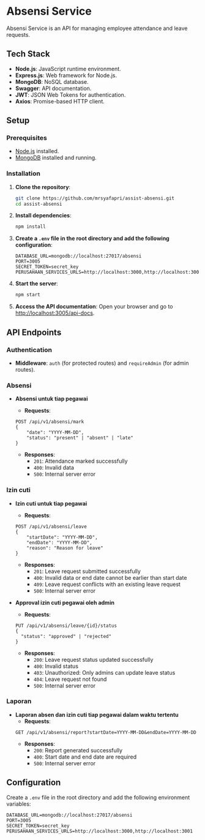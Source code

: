 # Absensi Service

Absensi Service is an API for managing employee attendance and leave requests.

## Tech Stack

- **Node.js**: JavaScript runtime environment.
- **Express.js**: Web framework for Node.js.
- **MongoDB**: NoSQL database.
- **Swagger**: API documentation.
- **JWT**: JSON Web Tokens for authentication.
- **Axios**: Promise-based HTTP client.

## Setup

### Prerequisites

- [Node.js](https://nodejs.org/en/) installed.
- [MongoDB](https://www.mongodb.com/try/download/community) installed and running.

### Installation

1. **Clone the repository**:

   ```sh
   git clone https://github.com/mrsyafapri/assist-absensi.git
   cd assist-absensi
   ```

2. **Install dependencies**:

   ```sh
   npm install
   ```

3. **Create a `.env` file in the root directory and add the following configuration**:

   ```env
   DATABASE_URL=mongodb://localhost:27017/absensi
   PORT=3005
   SECRET_TOKEN=secret_key
   PERUSAHAAN_SERVICES_URLS=http://localhost:3000,http://localhost:3001
   ```

4. **Start the server**:

   ```sh
   npm start
   ```

5. **Access the API documentation**:
   Open your browser and go to [http://localhost:3005/api-docs](http://localhost:3005/api-docs).

## API Endpoints

### Authentication

- **Middleware**: `auth` (for protected routes) and `requireAdmin` (for admin routes).

### Absensi

- **Absensi untuk tiap pegawai**

  - **Requests**:

  ```
  POST /api/v1/absensi/mark
  {
      "date": "YYYY-MM-DD",
      "status": "present" | "absent" | "late"
  }
  ```

  - **Responses**:
    - `201`: Attendance marked successfully
    - `400`: Invalid data
    - `500`: Internal server error

### Izin cuti

- **Izin cuti untuk tiap pegawai**

  - **Requests**:

  ```
  POST /api/v1/absensi/leave
  {
      "startDate": "YYYY-MM-DD",
      "endDate": "YYYY-MM-DD",
      "reason": "Reason for leave"
  }
  ```

  - **Responses**:
    - `201`: Leave request submitted successfully
    - `400`: Invalid data or end date cannot be earlier than start date
    - `409`: Leave request conflicts with an existing leave request
    - `500`: Internal server error

- **Approval izin cuti pegawai oleh admin**
  - **Requests**:
  ```
  PUT /api/v1/absensi/leave/{id}/status
  {
    "status": "approved" | "rejected"
  }
  ```
  - **Responses**:
    - `200`: Leave request status updated successfully
    - `400`: Invalid status
    - `403`: Unauthorized: Only admins can update leave status
    - `404`: Leave request not found
    - `500`: Internal server error

### Laporan

- **Laporan absen dan izin cuti tiap pegawai dalam waktu tertentu**
  - **Requests**:
  ```
  GET /api/v1/absensi/report?startDate=YYYY-MM-DD&endDate=YYYY-MM-DD
  ```
  - **Responses**:
    - `200`: Report generated successfully
    - `400`: Start date and end date are required
    - `500`: Internal server error

## Configuration

Create a `.env` file in the root directory and add the following environment variables:

```env
DATABASE_URL=mongodb://localhost:27017/absensi
PORT=3005
SECRET_TOKEN=secret_key
PERUSAHAAN_SERVICES_URLS=http://localhost:3000,http://localhost:3001
```
